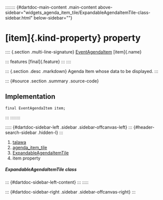 :::::::: {#dartdoc-main-content .main-content above-sidebar="widgets_agenda_item_tile/ExpandableAgendaItemTile-class-sidebar.html" below-sidebar=""}
<div>

# [item]{.kind-property} property

</div>

:::: {.section .multi-line-signature}
[EventAgendaItem](../../models_events_event_agenda_item/EventAgendaItem-class.html)
[item]{.name}

::: features
[final]{.feature}
:::
::::

::: {.section .desc .markdown}
Agenda Item whose data to be displayed.
:::

::: {#source .section .summary .source-code}
## Implementation

``` language-dart
final EventAgendaItem item;
```
:::
::::::::

::::: {#dartdoc-sidebar-left .sidebar .sidebar-offcanvas-left}
::: {#header-search-sidebar .hidden-l}
:::

1.  [talawa](../../index.html)
2.  [agenda_item_tile](../../widgets_agenda_item_tile/)
3.  [ExpandableAgendaItemTile](../../widgets_agenda_item_tile/ExpandableAgendaItemTile-class.html)
4.  item property

##### ExpandableAgendaItemTile class

::: {#dartdoc-sidebar-left-content}
:::
:::::

::: {#dartdoc-sidebar-right .sidebar .sidebar-offcanvas-right}
:::
